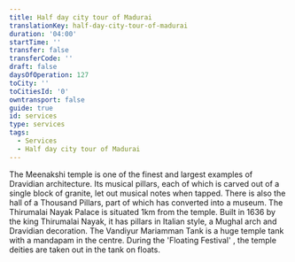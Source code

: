 ```yaml
---
title: Half day city tour of Madurai
translationKey: half-day-city-tour-of-madurai
duration: '04:00'
startTime: ''
transfer: false
transferCode: ''
draft: false
daysOfOperation: 127
toCity: ''
toCitiesId: '0'
owntransport: false
guide: true
id: services
type: services
tags:
  - Services
  - Half day city tour of Madurai
---
```

The Meenakshi temple is one of the finest and largest examples of Dravidian architecture. Its musical pillars, each of which is carved out of a single block of granite, let out musical notes when tapped. There is also the hall of a Thousand Pillars, part of which has converted into a museum. The Thirumalai Nayak Palace is situated 1km from the temple. Built in 1636 by the king Thirumalai Nayak, it has pillars in Italian style, a Mughal arch and Dravidian decoration. The Vandiyur Mariamman Tank is a huge temple tank with a mandapam in the centre. During the 'Floating Festival' , the temple deities are taken out in the tank on floats.